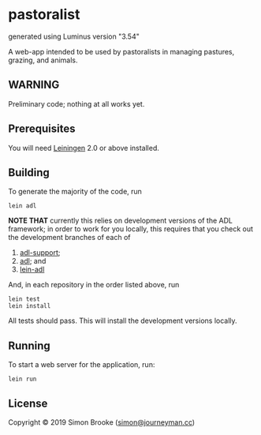 # pastoralist

generated using Luminus version "3.54"

A web-app intended to be used by pastoralists in managing
pastures, grazing, and animals.

## WARNING

Preliminary code; nothing at all works yet.

## Prerequisites

You will need [Leiningen][1] 2.0 or above installed.

[1]: https://github.com/technomancy/leiningen

## Building

To generate the majority of the code, run

    lein adl

**NOTE THAT** currently this relies on development versions of the ADL framework; in order to work for you locally, this requires that you check out the development branches of each of

1. [adl-support](https://github.com/simon-brooke/adl-support/);
2. [adl](https://github.com/simon-brooke/adl); and
3. [lein-adl](https://github.com/simon-brooke/lein-adl)

And, in each repository in the order listed above, run

    lein test
    lein install

All tests should pass. This will install the development versions locally.

## Running

To start a web server for the application, run:

    lein run

## License

Copyright © 2019 Simon Brooke (simon@journeyman.cc)
